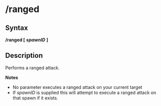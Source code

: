 # /ranged

## Syntax

**/ranged \[** _**spawnID**_ **\]**

## Description

Performs a ranged attack.

**Notes**

* No parameter executes a ranged attack on your current target
* If _spawnID_ is supplied this will attempt to execute a ranged attack on that spawn if it exists.

